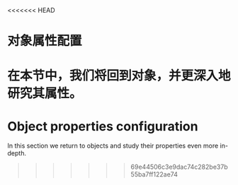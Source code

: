 <<<<<<< HEAD
# 对象属性配置

在本节中，我们将回到对象，并更深入地研究其属性。
=======
# Object properties configuration

In this section we return to objects and study their properties even more in-depth.
>>>>>>> 69e44506c3e9dac74c282be37b55ba7ff122ae74
